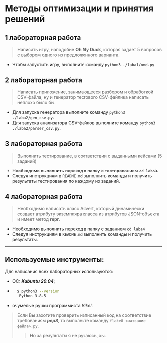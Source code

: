 # Методы оптимизации и принятия решений

## 1 лабораторная работа

> Написать игру, наподобие **Oh My Duck**, которая задает 5 вопросов с выбором одного из предложенного варианта.

- Чтобы запустить игру, выполните команду `python3 ./laba1/omd.py`

## 2 лабораторная работа

> Написать приложение, занимающееся разбором и обработкой CSV-файла, ну и генератор тестового CSV-файлика написать неплохо было бы.

- Для запуска генератора выполните команду `python3 ./laba2/gen_csv.py`.
- Для запуска анализатора CSV-файлов выполните команду `python3 ./laba2/parser_csv.py`.


## 3 лабораторная работа

> Выполнить тестирование, в соответствии с выданными кейсами (5 заданий)

- Необходимо выполнить переход в папку с тестированием `cd laba3`.
- Следуя инструкциям в `README.md` выполнить команды и получить результаты тестирования по каждому из заданий.


## 4 лабораторная работа

> Необходимо написать класс Advert, который динамически создает атрибуту экземпляра класса из атрибутов JSON-объекта и имеет метод __repr__.

- Необходимо выполнить переход в папку с заданием `cd laba4`
- Следуя инструкциям в `README.md` выполнить команды и получить результаты.



-----------

## Используемые инструменты:
Для написания всех лабораторных используются:
- ОС: ***Kubuntu 20.04***;
- ```bash
	$ python3 --version
	 Python 3.8.5
  ```
- очумелые ручки программиста _Nikel_.

> Если Вы захотите проверить написанный код на соответствие требованиям ***pep8***, то выполните команду `flake8 <название файла>.py`. 
> > Но за результаты я не ручаюсь, хы.

